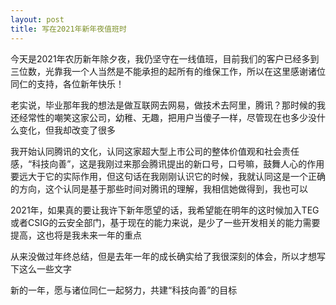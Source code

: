 ```yaml
---
layout: post
title: 写在2021年新年夜值班时
---
```


今天是2021年农历新年除夕夜，我仍坚守在一线值班，目前我们的客户已经多到三位数，光靠我一个人当然是不能承担的起所有的维保工作，所以在这里感谢诸位同仁的支持，各位新年快乐！

老实说，毕业那年我的想法是做互联网去网易，做技术去阿里，腾讯？那时候的我还经常性的嘲笑这家公司，幼稚、无趣，把用户当傻子一样，尽管现在也多少没什么变化，但我却改变了很多

我开始认同腾讯的文化，认同这家超大型上市公司的整体价值观和社会责任感，“科技向善”，这是我刚过来那会腾讯提出的新口号，口号嘛，鼓舞人心的作用要远大于它的实际作用，但这句话在我刚刚认识它的时候，我就认同这是一个正确的方向，这个认同是基于那些时间对腾讯的理解，我相信她做得到，我也可以

2021年，如果真的要让我许下新年愿望的话，我希望能在明年的这时候加入TEG或者CSIG的云安全部门，基于现在的能力来说，是少了一些开发相关的能力需要提高，这也将是我未来一年的重点

从来没做过年终总结，但是去年一年的成长确实给了我很深刻的体会，所以才想写下这么一些文字

新的一年，愿与诸位同仁一起努力，共建“科技向善”的目标
